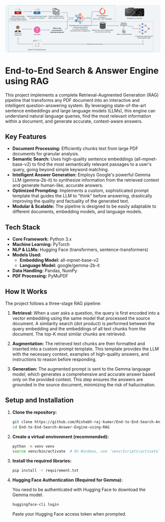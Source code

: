 <img src="workflow.png" alt="image" />

# End-to-End Search & Answer Engine using RAG

This project implements a complete Retrieval-Augmented Generation (RAG) pipeline that transforms any PDF document into an interactive and intelligent question-answering system. By leveraging state-of-the-art sentence embeddings and large language models (LLMs), this engine can understand natural language queries, find the most relevant information within a document, and generate accurate, context-aware answers.


## Key Features

- **Document Processing:** Efficiently chunks text from large PDF documents for granular analysis.
- **Semantic Search:** Uses high-quality sentence embeddings (all-mpnet-base-v2) to find the most semantically relevant passages to a user's query, going beyond simple keyword matching.
- **Intelligent Answer Generation:** Employs Google's powerful Gemma LLM (gemma-2b-it) to synthesize information from the retrieved context and generate human-like, accurate answers.
- **Optimized Prompting:** Implements a custom, sophisticated prompt template that guides the LLM to "think" before answering, drastically improving the quality and factuality of the generated text.
- **Modular & Scalable:** The pipeline is designed to be easily adaptable to different documents, embedding models, and language models.

## Tech Stack

- **Core Framework:** Python 3.x
- **Machine Learning:** PyTorch
- **NLP & LLMs:** Hugging Face (transformers, sentence-transformers)
- **Models Used:**
  - **Embedding Model:** all-mpnet-base-v2
  - **Language Model:** google/gemma-2b-it
- **Data Handling:** Pandas, NumPy
- **PDF Processing:** PyMuPDF

## How It Works

The project follows a three-stage RAG pipeline:

1. **Retrieval:** When a user asks a question, the query is first encoded into a vector embedding using the same model that processed the source document. A similarity search (dot product) is performed between the query embedding and the embeddings of all text chunks from the document. The top-K most similar chunks are retrieved.

2. **Augmentation:** The retrieved text chunks are then formatted and inserted into a custom prompt template. This template provides the LLM with the necessary context, examples of high-quality answers, and instructions to reason before responding.

3. **Generation:** The augmented prompt is sent to the Gemma language model, which generates a comprehensive and accurate answer based only on the provided context. This step ensures the answers are grounded in the source document, minimizing the risk of hallucination.

## Setup and Installation

1. **Clone the repository:**

   ```bash
   git clone https://github.com/Rishabh-raj-kumar/End-to-End-Search-Answer-Engine-using-RAG.git
   cd End-to-End-Search-Answer-Engine-using-RAG
   ```

2. **Create a virtual environment (recommended):**

   ```bash
   python -m venv venv
   source venv/bin/activate  # On Windows, use `venv\Scripts\activate`
   ```

3. **Install the required libraries:**

   ```bash
   pip install -r requirement.txt
   ```


4. **Hugging Face Authentication (Required for Gemma):**

   You need to be authenticated with Hugging Face to download the Gemma model.

   ```bash
   huggingface-cli login
   ```

   Paste your Hugging Face access token when prompted.

